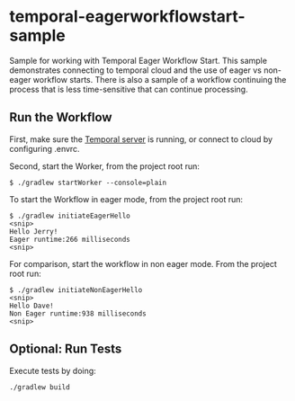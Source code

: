 # temporal-eagerworkflowstart-sample
Sample for working with Temporal Eager Workflow Start.
This sample demonstrates connecting to temporal cloud and the use of eager vs non-eager workflow starts.
There is also a sample of a workflow continuing the process that is less time-sensitive that can continue processing.




## Run the Workflow
First, make sure the [Temporal server](https://docs.temporal.io/docs/server/quick-install) is running, or connect to cloud by configuring .envrc.


Second, start the Worker, from the project root run:
```
$ ./gradlew startWorker --console=plain
```

To start the Workflow in eager mode, from the project root run:

```
$ ./gradlew initiateEagerHello
<snip>
Hello Jerry!
Eager runtime:266 milliseconds
<snip>
```

For comparison, start the workflow in non eager mode. From the project root run:
```
$ ./gradlew initiateNonEagerHello
<snip>
Hello Dave!
Non Eager runtime:938 milliseconds
<snip>
```



## Optional: Run Tests
Execute tests by doing:
```
./gradlew build
```